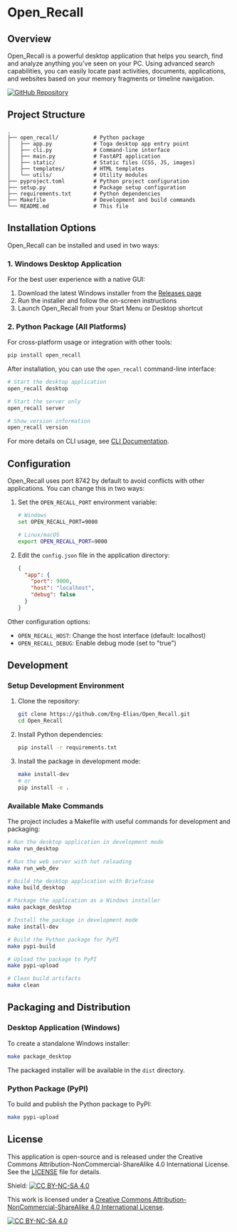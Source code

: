 # Open_Recall

## Overview

Open_Recall is a powerful desktop application that helps you search, find and analyze anything you've seen on your PC. Using advanced search capabilities, you can easily locate past activities, documents, applications, and websites based on your memory fragments or timeline navigation.

[![GitHub Repository](https://img.shields.io/badge/GitHub-Repository-blue.svg)](https://github.com/Eng-Elias/Open_Recall)

## Project Structure

```
.
├── open_recall/           # Python package
│   ├── app.py             # Toga desktop app entry point
│   ├── cli.py             # Command-line interface
│   ├── main.py            # FastAPI application
│   ├── static/            # Static files (CSS, JS, images)
│   ├── templates/         # HTML templates
│   └── utils/             # Utility modules
├── pyproject.toml         # Python project configuration
├── setup.py               # Package setup configuration
├── requirements.txt       # Python dependencies
├── Makefile               # Development and build commands
└── README.md              # This file
```

## Installation Options

Open_Recall can be installed and used in two ways:

### 1. Windows Desktop Application

For the best user experience with a native GUI:

1. Download the latest Windows installer from the [Releases page](https://github.com/Eng-Elias/Open_Recall/releases)
2. Run the installer and follow the on-screen instructions
3. Launch Open_Recall from your Start Menu or Desktop shortcut

### 2. Python Package (All Platforms)

For cross-platform usage or integration with other tools:

```bash
pip install open_recall
```

After installation, you can use the `open_recall` command-line interface:

```bash
# Start the desktop application
open_recall desktop

# Start the server only
open_recall server

# Show version information
open_recall version
```

For more details on CLI usage, see [CLI Documentation](open_recall/CLI.md).

## Configuration

Open_Recall uses port 8742 by default to avoid conflicts with other applications. You can change this in two ways:

1. Set the `OPEN_RECALL_PORT` environment variable:

   ```bash
   # Windows
   set OPEN_RECALL_PORT=9000

   # Linux/macOS
   export OPEN_RECALL_PORT=9000
   ```

2. Edit the `config.json` file in the application directory:
   ```json
   {
     "app": {
       "port": 9000,
       "host": "localhost",
       "debug": false
     }
   }
   ```

Other configuration options:

- `OPEN_RECALL_HOST`: Change the host interface (default: localhost)
- `OPEN_RECALL_DEBUG`: Enable debug mode (set to "true")

## Development

### Setup Development Environment

1. Clone the repository:

   ```bash
   git clone https://github.com/Eng-Elias/Open_Recall.git
   cd Open_Recall
   ```

2. Install Python dependencies:

   ```bash
   pip install -r requirements.txt
   ```

3. Install the package in development mode:

   ```bash
   make install-dev
   # or
   pip install -e .
   ```

### Available Make Commands

The project includes a Makefile with useful commands for development and packaging:

```bash
# Run the desktop application in development mode
make run_desktop

# Run the web server with hot reloading
make run_web_dev

# Build the desktop application with Briefcase
make build_desktop

# Package the application as a Windows installer
make package_desktop

# Install the package in development mode
make install-dev

# Build the Python package for PyPI
make pypi-build

# Upload the package to PyPI
make pypi-upload

# Clean build artifacts
make clean
```

## Packaging and Distribution

### Desktop Application (Windows)

To create a standalone Windows installer:

```bash
make package_desktop
```

The packaged installer will be available in the `dist` directory.

### Python Package (PyPI)

To build and publish the Python package to PyPI:

```bash
make pypi-upload
```

## License

This application is open-source and is released under the Creative Commons Attribution-NonCommercial-ShareAlike 4.0 International License. See the [LICENSE](LICENSE) file for details.

Shield: [![CC BY-NC-SA 4.0][cc-by-nc-sa-shield]][cc-by-nc-sa]

This work is licensed under a
[Creative Commons Attribution-NonCommercial-ShareAlike 4.0 International License][cc-by-nc-sa].

[![CC BY-NC-SA 4.0][cc-by-nc-sa-image]][cc-by-nc-sa]

[cc-by-nc-sa]: http://creativecommons.org/licenses/by-nc-sa/4.0/
[cc-by-nc-sa-image]: https://licensebuttons.net/l/by-nc-sa/4.0/88x31.png
[cc-by-nc-sa-shield]: https://img.shields.io/badge/License-CC%20BY--NC--SA%204.0-lightgrey.svg
